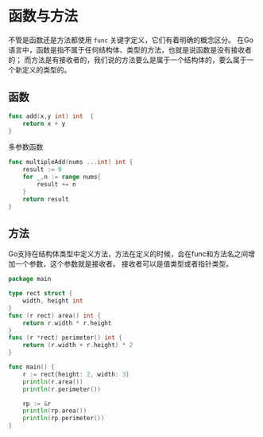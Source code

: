 # 函数与方法
不管是函数还是方法都使用 `func` 关键字定义，它们有着明确的概念区分。
在Go语言中，函数是指不属于任何结构体、类型的方法，也就是说函数是没有接收者的；
而方法是有接收者的，我们说的方法要么是属于一个结构体的，要么属于一个新定义的类型的。

## 函数

```go
func add(x,y int) int  {
	return x + y
}
```
多参数函数
```go
func multipleAdd(nums ...int) int {
	result := 0
	for _,n := range nums{
		result += n
	}
	return result
}
```
## 方法
Go支持在结构体类型中定义方法，方法在定义的时候，会在func和方法名之间增加一个参数，这个参数就是接收者。
接收者可以是值类型或者指针类型。
```go
package main

type rect struct {
	width, height int
}
func (r rect) area() int {
	return r.width * r.height
}
func (r *rect) perimeter() int {
	return (r.width + r.height) * 2
}

func main() {
	r := rect{height: 2, width: 3}
	println(r.area())
	println(r.perimeter())

	rp := &r
	println(rp.area())
	println(rp.perimeter())
}
```

